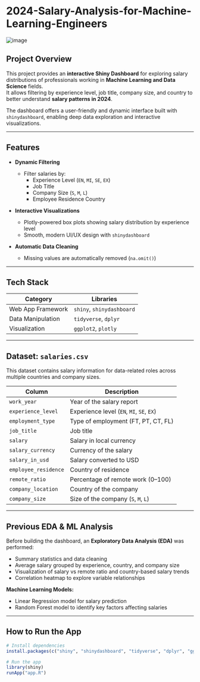 # 2024-Salary-Analysis-for-Machine-Learning-Engineers

![image](https://github.com/user-attachments/assets/d1572c4f-6849-4e31-8472-d0156ef2e9d9)

##  Project Overview
This project provides an **interactive Shiny Dashboard** for exploring salary distributions of professionals working in **Machine Learning and Data Science** fields.  
It allows filtering by experience level, job title, company size, and country to better understand **salary patterns in 2024**.

The dashboard offers a user-friendly and dynamic interface built with `shinydashboard`, enabling deep data exploration and interactive visualizations.

---

##  Features
- **Dynamic Filtering**
  - Filter salaries by:
    - Experience Level (`EN`, `MI`, `SE`, `EX`)
    - Job Title
    - Company Size (`S`, `M`, `L`)
    - Employee Residence Country  

- **Interactive Visualizations**
  - Plotly-powered box plots showing salary distribution by experience level  
  - Smooth, modern UI/UX design with `shinydashboard`

- **Automatic Data Cleaning**
  - Missing values are automatically removed (`na.omit()`)

---

##  Tech Stack
| Category | Libraries |
|-----------|------------|
| Web App Framework | `shiny`, `shinydashboard` |
| Data Manipulation | `tidyverse`, `dplyr` |
| Visualization | `ggplot2`, `plotly` |

---

##  Dataset: `salaries.csv`
This dataset contains salary information for data-related roles across multiple countries and company sizes.

| Column | Description |
|--------|--------------|
| `work_year` | Year of the salary report |
| `experience_level` | Experience level (`EN`, `MI`, `SE`, `EX`) |
| `employment_type` | Type of employment (FT, PT, CT, FL) |
| `job_title` | Job title |
| `salary` | Salary in local currency |
| `salary_currency` | Currency of the salary |
| `salary_in_usd` | Salary converted to USD |
| `employee_residence` | Country of residence |
| `remote_ratio` | Percentage of remote work (0–100) |
| `company_location` | Country of the company |
| `company_size` | Size of the company (`S`, `M`, `L`) |

---

##  Previous EDA & ML Analysis
Before building the dashboard, an **Exploratory Data Analysis (EDA)** was performed:
- Summary statistics and data cleaning  
- Average salary grouped by experience, country, and company size  
- Visualization of salary vs remote ratio and country-based salary trends  
- Correlation heatmap to explore variable relationships  

**Machine Learning Models:**
- Linear Regression model for salary prediction  
- Random Forest model to identify key factors affecting salaries  

---

##  How to Run the App
```r
# Install dependencies
install.packages(c("shiny", "shinydashboard", "tidyverse", "dplyr", "ggplot2", "plotly"))

# Run the app
library(shiny)
runApp("app.R")


